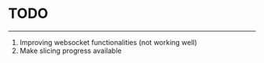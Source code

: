 # TODO

---

1. Improving websocket functionalities (not working well)
2. Make slicing progress available